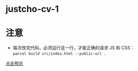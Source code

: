 # justcho-cv-1
# 注意
* 每次改完代码，必须运行这一行，才能正确的请求 JS 和 CSS：<br/>
`parcel build src/index.html --public-url .`

[点击预览](https://justcho.monster/justcho-cv-1/dist/index.html)
